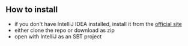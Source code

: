 ## How to install

- if you don't have IntelliJ IDEA installed, install it from the [official site](https://jetbrains.com)
- either clone the repo or download as zip
- open with IntelliJ as an SBT project
